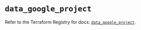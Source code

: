 # `data_google_project`

Refer to the Terraform Registry for docs: [`data_google_project`](https://registry.terraform.io/providers/hashicorp/google/6.47.0/docs/data-sources/project).
